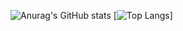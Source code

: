 ![Anurag's GitHub stats](https://github-readme-stats.vercel.app/api?username=SoroushBeigi&show_icons=true&theme=codeSTACKr&show=prs_merged,prs_merged_percentage&rank_icon=percentile)
[![Top Langs](https://github-readme-stats.vercel.app/api/top-langs/?username=SoroushBeigi&layout=donut-vertical&theme=codeSTACKr)]
